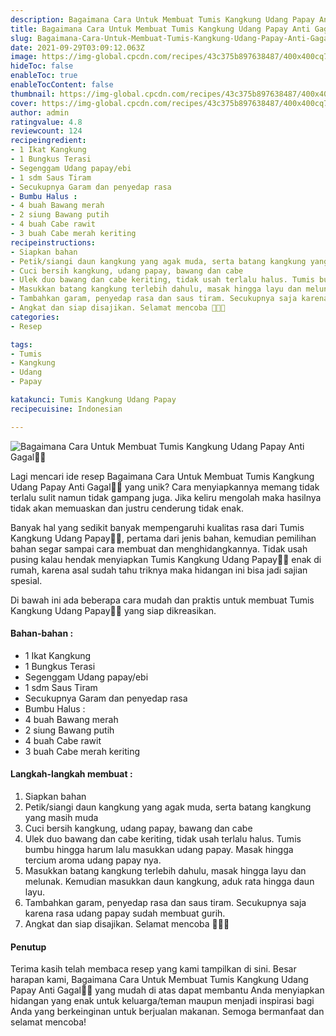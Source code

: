 ```yaml
---
description: Bagaimana Cara Untuk Membuat Tumis Kangkung Udang Papay Anti Gagal"
title: Bagaimana Cara Untuk Membuat Tumis Kangkung Udang Papay Anti Gagal
slug: Bagaimana-Cara-Untuk-Membuat-Tumis-Kangkung-Udang-Papay-Anti-Gagal
date: 2021-09-29T03:09:12.063Z
image: https://img-global.cpcdn.com/recipes/43c375b897638487/400x400cq70/photo.jpg
hideToc: false
enableToc: true
enableTocContent: false
thumbnail: https://img-global.cpcdn.com/recipes/43c375b897638487/400x400cq70/photo.jpg
cover: https://img-global.cpcdn.com/recipes/43c375b897638487/400x400cq70/photo.jpg
author: admin
ratingvalue: 4.8
reviewcount: 124
recipeingredient:
- 1 Ikat Kangkung
- 1 Bungkus Terasi
- Segenggam Udang papay/ebi
- 1 sdm Saus Tiram
- Secukupnya Garam dan penyedap rasa
- Bumbu Halus :
- 4 buah Bawang merah
- 2 siung Bawang putih
- 4 buah Cabe rawit
- 3 buah Cabe merah keriting
recipeinstructions:
- Siapkan bahan
- Petik/siangi daun kangkung yang agak muda, serta batang kangkung yang masih muda
- Cuci bersih kangkung, udang papay, bawang dan cabe
- Ulek duo bawang dan cabe keriting, tidak usah terlalu halus. Tumis bumbu hingga harum lalu masukkan udang papay. Masak hingga tercium aroma udang papay nya.
- Masukkan batang kangkung terlebih dahulu, masak hingga layu dan melunak. Kemudian masukkan daun kangkung, aduk rata hingga daun layu.
- Tambahkan garam, penyedap rasa dan saus tiram. Secukupnya saja karena rasa udang papay sudah membuat gurih.
- Angkat dan siap disajikan. Selamat mencoba 🥰🥰🥰
categories:
- Resep

tags:
- Tumis
- Kangkung
- Udang
- Papay

katakunci: Tumis Kangkung Udang Papay
recipecuisine: Indonesian

---
```


![Bagaimana Cara Untuk Membuat Tumis Kangkung Udang Papay Anti Gagal👩‍🍳](https://img-global.cpcdn.com/recipes/43c375b897638487/400x400cq70/photo.jpg)

Lagi mencari ide resep Bagaimana Cara Untuk Membuat Tumis Kangkung Udang Papay Anti Gagal👩‍🍳 yang unik? Cara menyiapkannya memang tidak terlalu sulit namun tidak gampang juga. Jika keliru mengolah maka hasilnya tidak akan memuaskan dan justru cenderung tidak enak.

Banyak hal yang sedikit banyak mempengaruhi kualitas rasa dari Tumis Kangkung Udang Papay👩‍🍳, pertama dari jenis bahan, kemudian pemilihan bahan segar sampai cara membuat dan menghidangkannya. Tidak usah pusing kalau hendak menyiapkan Tumis Kangkung Udang Papay👩‍🍳 enak di rumah, karena asal sudah tahu triknya maka hidangan ini bisa jadi sajian spesial.

Di bawah ini ada beberapa cara mudah dan praktis untuk membuat Tumis Kangkung Udang Papay👩‍🍳 yang siap dikreasikan.

<!--inarticleads1-->

#### Bahan-bahan :

- 1 Ikat Kangkung
- 1 Bungkus Terasi
- Segenggam Udang papay/ebi
- 1 sdm Saus Tiram
- Secukupnya Garam dan penyedap rasa
- Bumbu Halus :
- 4 buah Bawang merah
- 2 siung Bawang putih
- 4 buah Cabe rawit
- 3 buah Cabe merah keriting

<!--inarticleads2-->

#### Langkah-langkah membuat :

1. Siapkan bahan
1. Petik/siangi daun kangkung yang agak muda, serta batang kangkung yang masih muda
1. Cuci bersih kangkung, udang papay, bawang dan cabe
1. Ulek duo bawang dan cabe keriting, tidak usah terlalu halus. Tumis bumbu hingga harum lalu masukkan udang papay. Masak hingga tercium aroma udang papay nya.
1. Masukkan batang kangkung terlebih dahulu, masak hingga layu dan melunak. Kemudian masukkan daun kangkung, aduk rata hingga daun layu.
1. Tambahkan garam, penyedap rasa dan saus tiram. Secukupnya saja karena rasa udang papay sudah membuat gurih.
1. Angkat dan siap disajikan. Selamat mencoba 🥰🥰🥰

#### Penutup

Terima kasih telah membaca resep yang kami tampilkan di sini. Besar harapan kami, Bagaimana Cara Untuk Membuat Tumis Kangkung Udang Papay Anti Gagal👩‍🍳 yang mudah di atas dapat membantu Anda menyiapkan hidangan yang enak untuk keluarga/teman maupun menjadi inspirasi bagi Anda yang berkeinginan untuk berjualan makanan. Semoga bermanfaat dan selamat mencoba!